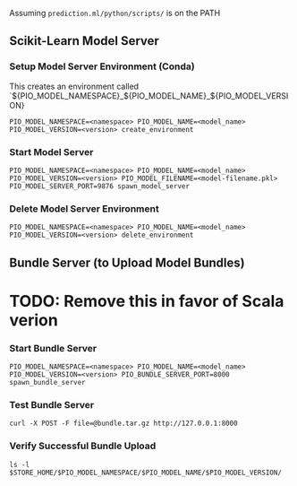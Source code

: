 Assuming `prediction.ml/python/scripts/` is on the PATH

## Scikit-Learn Model Server
### Setup Model Server Environment (Conda)
This creates an environment called `${PIO_MODEL_NAMESPACE}_${PIO_MODEL_NAME}_${PIO_MODEL_VERSION}
```
PIO_MODEL_NAMESPACE=<namespace> PIO_MODEL_NAME=<model_name> PIO_MODEL_VERSION=<version> create_environment
```

### Start Model Server
```
PIO_MODEL_NAMESPACE=<namespace> PIO_MODEL_NAME=<model_name> PIO_MODEL_VERSION=<version> PIO_MODEL_FILENAME=<model-filename.pkl> PIO_MODEL_SERVER_PORT=9876 spawn_model_server
```

### Delete Model Server Environment
```
PIO_MODEL_NAMESPACE=<namespace> PIO_MODEL_NAME=<model_name> PIO_MODEL_VERSION=<version> delete_environment
```

## Bundle Server (to Upload Model Bundles)
# TODO: Remove this in favor of Scala verion
### Start Bundle Server
```
PIO_MODEL_NAMESPACE=<namespace> PIO_MODEL_NAME=<model_name> PIO_MODEL_VERSION=<version> PIO_BUNDLE_SERVER_PORT=8000 spawn_bundle_server
```

### Test Bundle Server
```
curl -X POST -F file=@bundle.tar.gz http://127.0.0.1:8000
```

### Verify Successful Bundle Upload
```
ls -l $STORE_HOME/$PIO_MODEL_NAMESPACE/$PIO_MODEL_NAME/$PIO_MODEL_VERSION/
```
